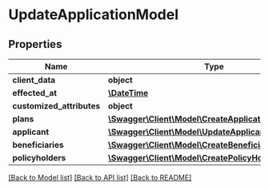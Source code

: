# UpdateApplicationModel

## Properties
Name | Type | Description | Notes
------------ | ------------- | ------------- | -------------
**client_data** | **object** |  | [optional] 
**effected_at** | [**\DateTime**](\DateTime.md) |  | [optional] 
**customized_attributes** | **object** |  | [optional] 
**plans** | [**\Swagger\Client\Model\CreateApplicationPlanModel[]**](CreateApplicationPlanModel.md) |  | [optional] 
**applicant** | [**\Swagger\Client\Model\UpdateApplicantModel**](UpdateApplicantModel.md) |  | [optional] 
**beneficiaries** | [**\Swagger\Client\Model\CreateBeneficiaryModel[]**](CreateBeneficiaryModel.md) |  | [optional] 
**policyholders** | [**\Swagger\Client\Model\CreatePolicyHolderModel[]**](CreatePolicyHolderModel.md) |  | [optional] 

[[Back to Model list]](../../README.md#documentation-for-models) [[Back to API list]](../../README.md#documentation-for-api-endpoints) [[Back to README]](../../README.md)

